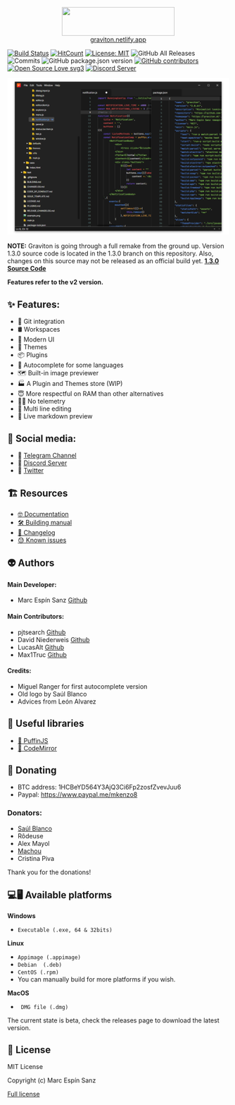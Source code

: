 <p align="center">
   <img align="center" src="https://graviton.netlify.app/assets/graviton-logo.png"  width="256" height="64.5"/>
   <br>
   <a href="https://graviton.netlify.app">graviton.netlify.app</a>
</p>

[![Build Status](https://img.shields.io/endpoint.svg?url=https%3A%2F%2Factions-badge.atrox.dev%2FGraviton-Code-Editor%2FGraviton-App%2Fbadge%3Fref%3Dmaster&style=flat)](https://actions-badge.atrox.dev/Graviton-Code-Editor/Graviton-App/goto?ref=master)
[![HitCount](http://hits.dwyl.io/https://github.com/marc2332/https://github.com/Graviton-Code-Editor/Graviton-App.svg)](http://hits.dwyl.io/https://github.com/marc2332/https://github.com/Graviton-Code-Editor/Graviton-App)
[![License: MIT](https://img.shields.io/badge/License-MIT-blue.svg)](https://github.com/Graviton-Code-Editor/Graviton-App/blob/master/LICENSE.md)
![GitHub All Releases](https://img.shields.io/github/downloads/Graviton-Code-Editor/Graviton-App/total.svg?style=plastic)
![Commits](https://img.shields.io/github/commit-activity/m/Graviton-Code-Editor/Graviton-App)
![GitHub package.json version](https://img.shields.io/github/package-json/v/Graviton-Code-Editor/Graviton-App.svg)
[![GitHub contributors](https://img.shields.io/github/contributors/Graviton-Code-Editor/Graviton-App.svg)](https://GitHub.com/Graviton-Code-Editor/Graviton-App/graphs/contributors/)
[![Open Source Love svg3](https://badges.frapsoft.com/os/v3/open-source.svg?v=103)](https://github.com/Graviton-Code-Editor/Graviton-App/)
[![Discord Server](https://discordapp.com/api/guilds/536130219057086514/widget.png)](https://discord.gg/gg6CTYA)

![example screenshot](example.png)

**NOTE:**
Graviton is going through a full remake from the ground up. Version 1.3.0 source code is located in the 1.3.0 branch on this repository.
Also, changes on this source may not be released as an official build yet.
**[1.3.0 Source Code](https://github.com/Graviton-Code-Editor/Graviton-App/tree/1.3.0)**

**Features refer to the v2 version.**

✨ Features:
---
* 🧬 Git integration 
* 🛢 Workspaces
* 💅 Modern UI
* 🎨 Themes 
* 📦 Plugins
* 🌠 Autocomplete for some languages
* 🗺 Built-in image previewer
* 🏭 A Plugin and Themes store (WIP) 
* 😇 More respectful on RAM than other alternatives 
* 💆‍♀️  No telemetry
* 📝 Multi line editing 
* 📰 Live markdown preview


📣 Social media:
---

* 📢 [Telegram Channel](https://t.me/gravitoneditor)
* 💬 [Discord Server](https://discord.gg/gg6CTYA)
* 💭 [Twitter](https://twitter.com/gravitoneditor)

🏗 Resources 
---

* [🤓 Documentation](https://github.com/Graviton-Code-Editor/Graviton-App/wiki)
* [🛠 Building manual](BUILDING.md)
* [📜 Changelog](CHANGELOG.md)
* [😓 Known issues](https://github.com/orgs/Graviton-Code-Editor/projects/1#column-4042477) 

👽 Authors 
---

#### Main Developer:
* Marc Espín Sanz [Github](https://github.com/marc2332)

#### Main Contributors:
* pjtsearch [Github](https://github.com/pjtsearch)
* David Niederweis [Github](https://github.com/DJN1)
* LucasAlt [Github](https://github.com/LucasCtrl)
* Max1Truc [Github](https://github.com/Max1Truc)

#### Credits:
* Miguel Ranger for first autocomplete version
* Old logo by Saúl Blanco
* Advices from León Alvarez

🤩 Useful libraries 
---
* [🐧 PuffinJS](https://github.com/PuffinJS/puffin)
* [🎨 CodeMirror](https://codemirror.net/)

🎁 Donating 
---
* BTC address: 1HCBeYD564Y3AjQ3Ci6Fp2zosfZvevJuu6
* Paypal: https://www.paypal.me/mkenzo8

### Donators:
* [Saúl Blanco](https://github.com/Saul-BT)
* Rôdeuse 
* Alex Mayol
* [Machou](http://GitHub.com/Machou)
* Cristina Piva

Thank you for the donations!

💻🖥 Available platforms 
---
**Windows**

   * `Executable (.exe, 64 & 32bits)` 

**Linux**

   * `Appimage (.appimage)`
   * `Debian  (.deb)`
   * `CentOS (.rpm)`
   * You can manually build for more platforms if you wish.

**MacOS**

   * ` DMG file (.dmg)` 

The current state is beta, check the releases page to download the latest version. 

🧾 License 
---
MIT License

Copyright (c) Marc Espín Sanz

[Full license](LICENSE.md)
